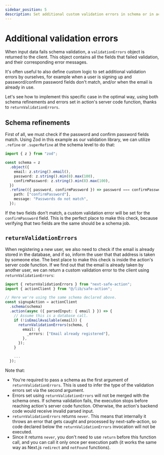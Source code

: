 ```yaml
---
sidebar_position: 5
description: Set additional custom validation errors in schema or in action's server code function.
---
```


# Additional validation errors

When input data fails schema validation, a `validationErrors` object is returned to the client. This object contains all the fields that failed validation, and their corresponding error messages.

It's often useful to also define custom logic to set additional validation errors by ourselves, for example when a user is signing up and password/confirm password fields don't match, and/or when the email is already in use.

Let's see how to implement this specific case in the optimal way, using both schema refinements and errors set in action's server code function, thanks to `returnValidationErrors`.

## Schema refinements

First of all, we must check if the password and confirm password fields match. Using Zod in this example as our validation library, we can utilize `.refine` or `.superRefine` at the schema level to do that:

```typescript
import { z } from "zod";

const schema = z
  .object({
    email: z.string().email(),
    password: z.string().min(8).max(100),
    confirmPassword: z.string().min(8).max(100),
  })
  .refine(({ password, confirmPassword }) => password === confirmPassword, {
    path: ["confirmPassword"],
    message: "Passwords do not match",
  });
```

If the two fields don't match, a custom validation error will be set for the `confirmPassword` field. This is the perfect place to make this check, because verifying that two fields are the same should be a schema job.

## `returnValidationErrors`

When registering a new user, we also need to check if the email is already stored in the database, and if so, inform the user that that address is taken by someone else. The best place to make this check is inside the action's server code function. If we find out that the email is already taken by another user, we can return a custom validation error to the client using `returnValidationErrors`:

```typescript
import { returnValidationErrors } from "next-safe-action";
import { actionClient } from "@/lib/safe-action";

// Here we're using the same schema declared above.
const signupAction = actionClient
  .schema(schema)
  .action(async ({ parsedInput: { email } }) => {
    // Assume this is a database call.
    if (!isEmailAvailable(email)) {
      returnValidationErrors(schema, {
        email: {
          _errors: ["Email already registered"],
        },
      });
    }

    ...
  });
```

Note that:

- You're required to pass a schema as the first argument of `returnValidationErrors`. This is used to infer the type of the validation errors set via the second argument.
- Errors set using `returnValidationErrors` will not be merged with the schema ones. If schema validation fails, the execution stops before reaching action's server code function. Otherwise, the action's backend code would receive invalid parsed input.
- `returnValidationErrors` returns `never`. This means that internally it throws an error that gets caught and processed by next-safe-action, so code declared below the `returnValidationErrors` invocation will not be executed.
- Since it returns `never`, you don't need to use `return` before this function call, and you can call it only once per execution path (it works the same way as Next.js `redirect` and `notFound` functions).
